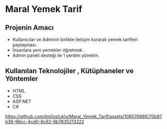 # Maral Yemek Tarif

## Projenin Amacı
- Kullanıcılar ve Adminin birlikte iletişim kurarak yemek tarifleri paylaşması. 
- İnsanlara yeni yemekler öğretmek .
- Admin paneli desteği ile 1 yerden yönetim.

## Kullanılan Teknolojiler , Kütüphaneler ve Yöntemler
- HTML
- CSS
- ASP.NET
- C#


https://github.com/ImGozluklu/Maral_Yemek_Tarif/assets/108576886/70b97b36-98cc-4cd0-8c62-8b7835213222

